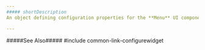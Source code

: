 ```yaml
---
##### shortDescription
An object defining configuration properties for the **Menu** UI component.

---
```

#####See Also#####
#include common-link-configurewidget